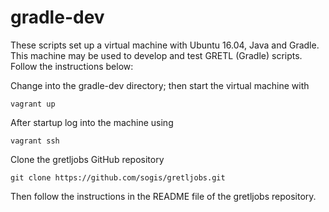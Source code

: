 # gradle-dev

These scripts set up a virtual machine with Ubuntu 16.04, Java and Gradle. This machine may be used to develop and test GRETL (Gradle) scripts. Follow the instructions below:

Change into the gradle-dev directory; then start the virtual machine with
```
vagrant up
```
After startup log into the machine using
```
vagrant ssh
```
Clone the gretljobs GitHub repository
```
git clone https://github.com/sogis/gretljobs.git
```
Then follow the instructions in the README file of the gretljobs repository.
